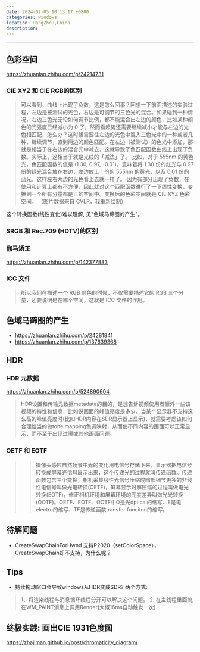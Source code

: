 ```yaml
---
date: 2024-02-05 10:13:17 +0800
categories: windows
location: HangZhou,China
description:
---
```

---

## 色彩空间

 https://zhuanlan.zhihu.com/p/24214731

 ### CIE XYZ 和 CIE RGB的区别

> 可以看到，曲线上出现了负数，这是怎么回事？回想一下前面描述的实验过程，左边是被测试的光色，右边是可调节的三色光的混合。如果碰到一种情况，右边三色光无论如何调节比例，都不能混合出左边的颜色，比如某种颜色的光强度已经减小为 0 了，然而看趋势还需要继续减小才能与左边的光色相匹配，怎么办？这时候需要往左边的光色中混入三色光中的一种或者几种，继续调节，直到两边的颜色匹配。在左边（被测试）的色光中添加，那就是相当于在右边的混合光中减去，这就导致了色匹配函数曲线上出现了负数。实际上，这相当于就是光线的「减法」了。
比如，对于 555nm 的黄色光，色匹配函数的值是 (1.30, 0.97, -0.01)，意味着将 1.30 份的红光与 0.97 份的绿光混合放在右边，左边放上 1 份的 555nm 的黄光，以及 0.01 份的蓝光，这样左右两边的光色看上去就一样了。
因为有部分出现了负数，在使用和计算上都有不方便，因此就对这个匹配函数进行了一下线性变换，变换到一个所有分量都是正的空间中。变换后的色彩空间就是 CIE XYZ 色彩空间。 （图片数据来自 CVLR，我重新绘制）

 这个转换函数(线性变化)难以理解, 见"色域马蹄图的产生"。

 ### SRGB 和 Rec.709 (HDTV)的区别

 ### 伽马矫正

 https://zhuanlan.zhihu.com/p/142377883

 ### ICC 文件

> 所以我们在描述一个 RGB 颜色的时候，不仅需要描述它的 RGB 三个分量，还要说明是在哪个空间，这就是 ICC 文件的作用。

## 色域马蹄图的产生

* https://zhuanlan.zhihu.com/p/24281841
* https://zhuanlan.zhihu.com/p/137639368

## HDR

### HDR 元数据

https://zhuanlan.zhihu.com/p/524890604

> HDR设置和传输元数据metadata的目的，是想告诉视频使用者额外一些该视频的特性和信息，比如说画面的峰值亮度是多少。当某个显示器不支持这么高的峰值亮度时(比如HDR内容在SDR显示器上显示)，就需要考虑该如何合理恰当的做tone mapping色调映射，从而使不同内容的画面可以正常显示，而不至于出现过曝或其他画面问题。

### OETF 和 EOTF

>> 摄像头感应自然场景中光的变化用电信号存储下来，显示器把电信号转换成屏幕光信号展示出来，这个传递光的过程就叫传递函数。传递函数包含三个变换，相机采集线性光信号压缩成暗部细节更多的非线性电信号叫做光电转换(OETF)，屏幕显示时解压缩的过程叫做电光转换(EOTF)，修正相机环境和屏幕环境的亮度差异叫做光光转换(OOTF)。OETF、EOTF、OOTF中O是光optical的缩写、E是电electro的缩写、TF是传递函数transfer funciton的缩写。




## 待解问题

* CreateSwapChainForHwnd 支持P2020（setColorSpace），CreateSwapChain却不支持，为什么呢？

## Tips

* 持续拖动窗口会导致windows从HDR变成SDR? 两个方式:
> 1、将渲染线程与消息循环线程分开可以解决这个问题。 2. 在主线程里面搞, 在WM_PAINT消息上调用Render(大概16ms自动触发一次)


## 终极实践: 画出CIE 1931色度图

https://zhajiman.github.io/post/chromaticity_diagram/